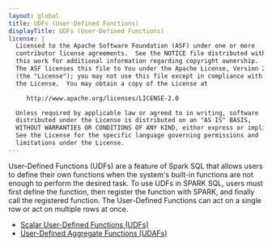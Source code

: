 ```yaml
---
layout: global
title: UDFs (User-Defined Functions)
displayTitle: UDFs (User-Defined Functions)
license: |
  Licensed to the Apache Software Foundation (ASF) under one or more
  contributor license agreements.  See the NOTICE file distributed with
  this work for additional information regarding copyright ownership.
  The ASF licenses this file to You under the Apache License, Version 2.0
  (the "License"); you may not use this file except in compliance with
  the License.  You may obtain a copy of the License at

     http://www.apache.org/licenses/LICENSE-2.0

  Unless required by applicable law or agreed to in writing, software
  distributed under the License is distributed on an "AS IS" BASIS,
  WITHOUT WARRANTIES OR CONDITIONS OF ANY KIND, either express or implied.
  See the License for the specific language governing permissions and
  limitations under the License.
---
```


User-Defined Functions (UDFs) are a feature of Spark SQL that allows users to define their own functions when the system's built-in functions are not enough to perform the desired task. To use UDFs in SPARK SQL, users must first define the function, then register the function with SPARK, and finally call the registered function. The User-Defined Functions can act on a single row or act on multiple rows at once.

* [Scalar User-Defined Functions (UDFs)](sql-ref-functions-udf-scalar.html)
* [User-Defined Aggregate Functions (UDAFs)](sql-ref-functions-udf-aggregate.html)
